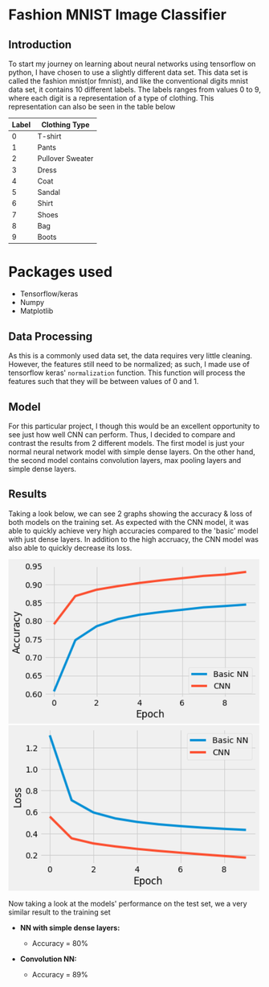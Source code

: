 # Fashion MNIST Image Classifier 
## Introduction
To start my journey on learning about neural networks using tensorflow on python, I have chosen to use a slightly different data set. This data set is called the fashion mnist(or fmnist), and like the conventional digits mnist data set, it contains 10 different labels. The labels ranges from values 0 to 9, where each digit is a representation of a type of clothing. This representation can also be seen in the table below 

| Label | Clothing Type | 
|-------|---------------|
|0 | T-shirt|
|1| Pants|
|2| Pullover Sweater|
|3 |Dress |
|4 | Coat|
|5 | Sandal|
|6 | Shirt|
|7 | Shoes|
|8 | Bag|
|9 | Boots|

# Packages used 

  * Tensorflow/keras
  * Numpy
  * Matplotlib

## Data Processing 

As this is a commonly used data set, the data requires very little cleaning. However, the features still need to be normalized; as such, I made use of tensorflow keras' `normalization` function. This function will process the features such that they will be between values of 0 and 1.

## Model 
For this particular project,  I though this would be an excellent opportunity to see just how well CNN can perform. Thus, I decided to compare and contrast the results from 2 different models. The first model is just your normal neural network model with simple dense layers. On the other hand, the second model contains convolution layers, max pooling layers and simple dense layers.


## Results
Taking a look below, we can see 2 graphs showing the accuracy & loss of both models on the training set. As expected with the CNN model, it was able to quickly achieve very high accuracies compared to the 'basic' model with just dense layers. In addition to the high accruacy, the CNN model was also able to quickly decrease its loss. 

<img src="imgs/accuracy plot.png"  width = 500/>
<img src="imgs/loss plot.png"  width = 500/>

Now taking a look at the models' performance on the test set, we a very similar result to the training set 

* **NN with simple dense layers:** 
  * Accuracy = 80%

* **Convolution NN:** 
  * Accuracy = 89%

